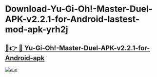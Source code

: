 # Download-Yu-Gi-Oh!-Master-Duel-APK-v2.2.1-for-Android-lastest-mod-apk-yrh2j

<h2><a href="https://apkcomod.com?title=Yu-Gi-Oh!-Master-Duel-APK-v2.2.1-for-Android">🔗👉 🔴 Yu-Gi-Oh!-Master-Duel-APK-v2.2.1-for-Android-apk </a></h2>

[![acn](https://github.com/user-attachments/assets/0f9c940e-d8b0-45ae-aac7-cd30a18b3e1c)](https://apkcomod.com?title=Yu-Gi-Oh!-Master-Duel-APK-v2.2.1-for-Android)
